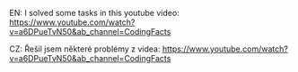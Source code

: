 EN:
I solved some tasks in this youtube video:
https://www.youtube.com/watch?v=a6DPueTvN50&ab_channel=CodingFacts

CZ:
Řešil jsem některé problémy z videa:
https://www.youtube.com/watch?v=a6DPueTvN50&ab_channel=CodingFacts
